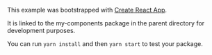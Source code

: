 This example was bootstrapped with [Create React App](https://github.com/facebook/create-react-app).

It is linked to the my-components package in the parent directory for development purposes.

You can run `yarn install` and then `yarn start` to test your package.
